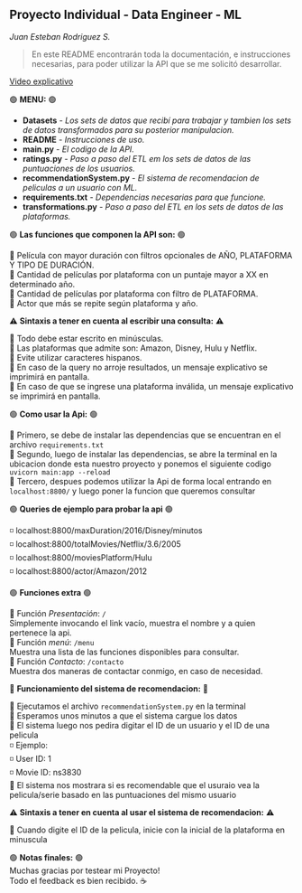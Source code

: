 ## Proyecto Individual - Data Engineer - ML 
_Juan Esteban Rodriguez S._

> En este README encontrarán toda la documentación, e instrucciones necesarias, para poder utilizar la API que se me solicitó desarrollar.

[Video explicativo]()

:green_circle: **MENU:** :green_circle:
* **Datasets** - _Los sets de datos que recibí para trabajar y tambien los sets de datos transformados para su posterior manipulacion._
* **README** - _Instrucciones de uso._
* **main.py** - _El codigo de la API._
* **ratings.py** - _Paso a paso del ETL em los sets de datos de las puntuaciones de los usuarios._
* **recommendationSystem.py** - _El sistema de recomendacion de peliculas a un usuario con ML._
* **requirements.txt** - _Dependencias necesarias para que funcione._
* **transformations.py** - _Paso a paso del ETL en los sets de datos de las plataformas._
 
:green_circle: **Las funciones que componen la API son:** :green_circle:

:small_blue_diamond: Película con mayor duración con filtros opcionales de AÑO, PLATAFORMA Y TIPO DE DURACIÓN. <br>
:small_blue_diamond: Cantidad de películas por plataforma con un puntaje mayor a XX en determinado año. <br>
:small_blue_diamond: Cantidad de películas por plataforma con filtro de PLATAFORMA. <br>
:small_blue_diamond: Actor que más se repite según plataforma y año. <br>

:warning: **Sintaxis a tener en cuenta al escribir una consulta:** :warning:<br>

:small_blue_diamond: Todo debe estar escrito en minúsculas.  <br>
:small_blue_diamond: Las plataformas que admite son: Amazon, Disney, Hulu y Netflix. <br>
:small_blue_diamond: Evite utilizar caracteres hispanos. <br>
:small_blue_diamond: En caso de la query no arroje resultados, un mensaje explicativo se imprimirá en pantalla.<br>
:small_blue_diamond: En caso de que se ingrese una plataforma inválida, un mensaje explicativo se imprimirá en pantalla. <br>

:green_circle: **Como usar la Api:** :green_circle:<br>

:small_blue_diamond: Primero, se debe de instalar las dependencias que se encuentran en el archivo `requirements.txt` <br>
:small_blue_diamond: Segundo, luego de instalar las dependencias, se abre la terminal en la ubicacion donde esta nuestro proyecto y ponemos el siguiente codigo `uvicorn main:app --reload` <br>
:small_blue_diamond: Tercero, despues podemos utilizar la Api de forma local entrando en `localhost:8800/` y luego poner la funcion que queremos consultar <br>

:green_circle: **Queries de ejemplo para probar la api** :green_circle: 

:white_medium_small_square: localhost:8800/maxDuration/2016/Disney/minutos <br>
:white_medium_small_square: localhost:8800/totalMovies/Netflix/3.6/2005 <br>
:white_medium_small_square: localhost:8800/moviesPlatform/Hulu <br>
:white_medium_small_square: localhost:8800/actor/Amazon/2012 <br>

:green_circle: **Funciones extra** :green_circle: <br>

:small_blue_diamond: Función _Presentación_: `/` <br>
Simplemente invocando el link vacío, muestra el nombre y a quien pertenece la api.<br>
:small_blue_diamond: Función _menú_: `/menu` <br>
Muestra una lista de las funciones disponibles para consultar. <br>
:small_blue_diamond: Función _Contacto_: `/contacto`<br>
Muestra dos maneras de contactar conmigo, en caso de necesidad. <br>


:red_circle: **Funcionamiento del sistema de recomendacion:** :red_circle: <br>

:small_blue_diamond: Ejecutamos el archivo `recommendationSystem.py` en la terminal <br>
:small_blue_diamond: Esperamos unos minutos a que el sistema cargue los datos <br>
:small_blue_diamond: El sistema luego nos pedira digitar el ID de un usuario y el ID de una pelicula <br>
  :white_medium_small_square: Ejemplo: <br>
  :white_medium_small_square: User ID: 1 <br>
  :white_medium_small_square: Movie ID: ns3830 <br>
:small_blue_diamond: El sistema nos mostrara si es recomendable que el usuraio vea la pelicula/serie basado en las puntuaciones del mismo usuario <br>

:warning: **Sintaxis a tener en cuenta al usar el sistema de recomendacion:** :warning:<br>

:small_blue_diamond: Cuando digite el ID de la pelicula, inicie con la inicial de la plataforma en minuscula <br>

:green_circle: **Notas finales:** :green_circle:<br>
Muchas gracias por testear mi Proyecto! <br> 
Todo el feedback es bien recibido. :coffee:
